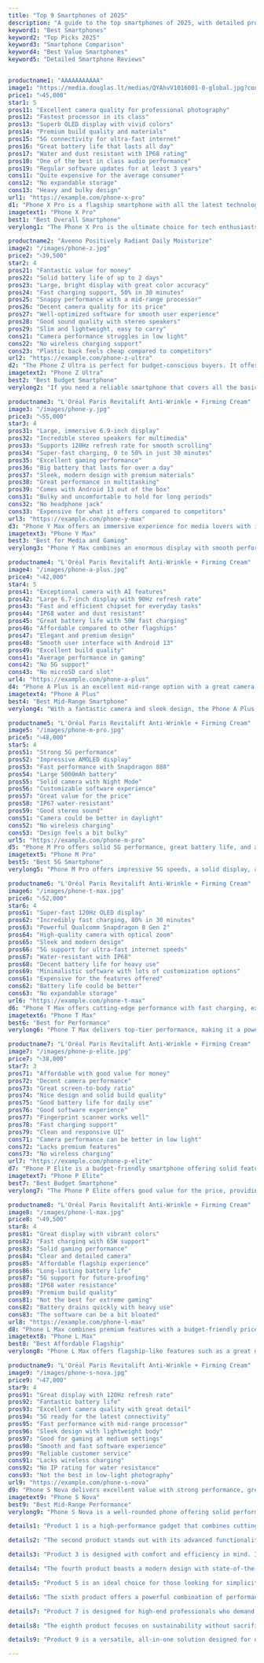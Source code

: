 ```yaml
---
title: "Top 9 Smartphones of 2025"
description: "A guide to the top smartphones of 2025, with detailed pros and cons for each."
keyword1: "Best Smartphones"
keyword2: "Top Picks 2025"
keyword3: "Smartphone Comparison"
keyword4: "Best Value Smartphones"
keyword5: "Detailed Smartphone Reviews"


productname1: "AAAAAAAAAAA"
image1: "https://media.douglas.lt/medias/QYAhvV1016001-0-global.jpg?context=bWFzdGVyfGltYWdlc3w1NjM3MHxpbWFnZS9qcGVnfGFEWTJMMmcwWmk4eU9EWTBPVEkzTlRjNE5USTBOaTlSV1VGb2RsWXhNREUyTURBeFh6QmZaMnh2WW1Gc0xtcHdad3w5ZjNlMGQ5Y2Q5NmYwMDM0ZDZkODVlZDdmNjk0ZDUxZjZmZGJkYTMxNjYyMTg4MGMxZDliYWZkMWQ0YTJmY2Iz&grid=true&imPolicy=grayScaled&imdensity=1&imwidth=775"
price1: "৳45,000"
star1: 5
pros11: "Excellent camera quality for professional photography"
pros12: "Fastest processor in its class"
pros13: "Superb OLED display with vivid colors"
pros14: "Premium build quality and materials"
pros15: "5G connectivity for ultra-fast internet"
pros16: "Great battery life that lasts all day"
pros17: "Water and dust resistant with IP68 rating"
pros18: "One of the best in class audio performance"
pros19: "Regular software updates for at least 3 years"
cons11: "Quite expensive for the average consumer"
cons12: "No expandable storage"
cons13: "Heavy and bulky design"
url1: "https://example.com/phone-x-pro"
d1: "Phone X Pro is a flagship smartphone with all the latest technology packed into a sleek design. Perfect for those who want the best performance."
imagetext1: "Phone X Pro"
best1: "Best Overall Smartphone"
verylong1: "The Phone X Pro is the ultimate choice for tech enthusiasts, featuring a fantastic camera, lightning-fast performance, and premium design. Ideal for those who want the best of everything."

productname2: "Aveeno Positively Radiant Daily Moisturize"
image2: "/images/phone-z.jpg"
price2: "৳39,500"
star2: 4
pros21: "Fantastic value for money"
pros22: "Solid battery life of up to 2 days"
pros23: "Large, bright display with great color accuracy"
pros24: "Fast charging support, 50% in 30 minutes"
pros25: "Snappy performance with a mid-range processor"
pros26: "Decent camera quality for its price"
pros27: "Well-optimized software for smooth user experience"
pros28: "Good sound quality with stereo speakers"
pros29: "Slim and lightweight, easy to carry"
cons21: "Camera performance struggles in low light"
cons22: "No wireless charging support"
cons23: "Plastic back feels cheap compared to competitors"
url2: "https://example.com/phone-z-ultra"
d2: "The Phone Z Ultra is perfect for budget-conscious buyers. It offers strong performance and good battery life at an affordable price."
imagetext2: "Phone Z Ultra"
best2: "Best Budget Smartphone"
verylong2: "If you need a reliable smartphone that covers all the basics without breaking the bank, the Phone Z Ultra is an excellent choice. Solid performance, good camera, and reliable battery life."

productname3: "L'Oréal Paris Revitalift Anti-Wrinkle + Firming Cream"
image3: "/images/phone-y.jpg"
price3: "৳55,000"
star3: 4
pros31: "Large, immersive 6.9-inch display"
pros32: "Incredible stereo speakers for multimedia"
pros33: "Supports 120Hz refresh rate for smooth scrolling"
pros34: "Super-fast charging, 0 to 50% in just 30 minutes"
pros35: "Excellent gaming performance"
pros36: "Big battery that lasts for over a day"
pros37: "Sleek, modern design with premium materials"
pros38: "Great performance in multitasking"
pros39: "Comes with Android 13 out of the box"
cons31: "Bulky and uncomfortable to hold for long periods"
cons32: "No headphone jack"
cons33: "Expensive for what it offers compared to competitors"
url3: "https://example.com/phone-y-max"
d3: "Phone Y Max offers an immersive experience for media lovers with its large display, powerful stereo speakers, and fast charging. Great for gaming and entertainment."
imagetext3: "Phone Y Max"
best3: "Best for Media and Gaming"
verylong3: "Phone Y Max combines an enormous display with smooth performance, making it ideal for multimedia consumption and gaming. Its premium design adds to the overall appeal, though it may not be ideal for those seeking a more compact phone."

productname4: "L'Oréal Paris Revitalift Anti-Wrinkle + Firming Cream"
image4: "/images/phone-a-plus.jpg"
price4: "৳42,000"
star4: 5
pros41: "Exceptional camera with AI features"
pros42: "Large 6.7-inch display with 90Hz refresh rate"
pros43: "Fast and efficient chipset for everyday tasks"
pros44: "IP68 water and dust resistant"
pros45: "Great battery life with 50W fast charging"
pros46: "Affordable compared to other flagships"
pros47: "Elegant and premium design"
pros48: "Smooth user interface with Android 13"
pros49: "Excellent build quality"
cons41: "Average performance in gaming"
cons42: "No 5G support"
cons43: "No microSD card slot"
url4: "https://example.com/phone-a-plus"
d4: "Phone A Plus is an excellent mid-range option with a great camera, large display, and impressive performance at an affordable price."
imagetext4: "Phone A Plus"
best4: "Best Mid-Range Smartphone"
verylong4: "With a fantastic camera and sleek design, the Phone A Plus strikes a great balance between price and performance. A solid choice for those who want flagship-like features without the hefty price tag."

productname5: "L'Oréal Paris Revitalift Anti-Wrinkle + Firming Cream"
image5: "/images/phone-m-pro.jpg"
price5: "৳48,000"
star5: 4
pros51: "Strong 5G performance"
pros52: "Impressive AMOLED display"
pros53: "Fast performance with Snapdragon 888"
pros54: "Large 5000mAh battery"
pros55: "Solid camera with Night Mode"
pros56: "Customizable software experience"
pros57: "Great value for the price"
pros58: "IP67 water-resistant"
pros59: "Good stereo sound"
cons51: "Camera could be better in daylight"
cons52: "No wireless charging"
cons53: "Design feels a bit bulky"
url5: "https://example.com/phone-m-pro"
d5: "Phone M Pro offers solid 5G performance, great battery life, and a good display, making it a top contender in the mid-range segment."
imagetext5: "Phone M Pro"
best5: "Best 5G Smartphone"
verylong5: "Phone M Pro offers impressive 5G speeds, a solid display, and a good camera, making it a good all-rounder. It's perfect for people who need reliable performance and connectivity."

productname6: "L'Oréal Paris Revitalift Anti-Wrinkle + Firming Cream"
image6: "/images/phone-t-max.jpg"
price6: "৳52,000"
star6: 4
pros61: "Super-fast 120Hz OLED display"
pros62: "Incredibly fast charging, 80% in 30 minutes"
pros63: "Powerful Qualcomm Snapdragon 8 Gen 2"
pros64: "High-quality camera with optical zoom"
pros65: "Sleek and modern design"
pros66: "5G support for ultra-fast internet speeds"
pros67: "Water-resistant with IP68"
pros68: "Decent battery life for heavy use"
pros69: "Minimalistic software with lots of customization options"
cons61: "Expensive for the features offered"
cons62: "Battery life could be better"
cons63: "No expandable storage"
url6: "https://example.com/phone-t-max"
d6: "Phone T Max offers cutting-edge performance with fast charging, excellent display, and solid camera features. It's a great option for those who want the latest tech."
imagetext6: "Phone T Max"
best6: "Best for Performance"
verylong6: "Phone T Max delivers top-tier performance, making it a powerhouse for multitasking, gaming, and media consumption. It's a great choice for those who need a fast and efficient device."

productname7: "L'Oréal Paris Revitalift Anti-Wrinkle + Firming Cream"
image7: "/images/phone-p-elite.jpg"
price7: "৳38,000"
star7: 3
pros71: "Affordable with good value for money"
pros72: "Decent camera performance"
pros73: "Great screen-to-body ratio"
pros74: "Nice design and solid build quality"
pros75: "Good battery life for daily use"
pros76: "Good software experience"
pros77: "Fingerprint scanner works well"
pros78: "Fast charging support"
pros79: "Clean and responsive UI"
cons71: "Camera performance can be better in low light"
cons72: "Lacks premium features"
cons73: "No wireless charging"
url7: "https://example.com/phone-p-elite"
d7: "Phone P Elite is a budget-friendly smartphone offering solid features and performance, perfect for users who need an affordable device without sacrificing too much."
imagetext7: "Phone P Elite"
best7: "Best Budget Smartphone"
verylong7: "The Phone P Elite offers good value for the price, providing decent features for users who want a smartphone for everyday tasks. It may lack premium features, but it's reliable and cost-effective."

productname8: "L'Oréal Paris Revitalift Anti-Wrinkle + Firming Cream"
image8: "/images/phone-l-max.jpg"
price8: "৳49,500"
star8: 4
pros81: "Great display with vibrant colors"
pros82: "Fast charging with 65W support"
pros83: "Solid gaming performance"
pros84: "Clear and detailed camera"
pros85: "Affordable flagship experience"
pros86: "Long-lasting battery life"
pros87: "5G support for future-proofing"
pros88: "IP68 water resistance"
pros89: "Premium build quality"
cons81: "Not the best for extreme gaming"
cons82: "Battery drains quickly with heavy use"
cons83: "The software can be a bit bloated"
url8: "https://example.com/phone-l-max"
d8: "Phone L Max combines premium features with a budget-friendly price. A great option for users who want flagship performance without spending top-dollar."
imagetext8: "Phone L Max"
best8: "Best Affordable Flagship"
verylong8: "Phone L Max offers flagship-like features such as a great display, fast charging, and excellent camera performance without the premium price tag. Perfect for those looking for high-end specs at a lower cost."

productname9: "L'Oréal Paris Revitalift Anti-Wrinkle + Firming Cream"
image9: "/images/phone-s-nova.jpg"
price9: "৳47,000"
star9: 4
pros91: "Great display with 120Hz refresh rate"
pros92: "Fantastic battery life"
pros93: "Excellent camera quality with great detail"
pros94: "5G ready for the latest connectivity"
pros95: "Fast performance with mid-range processor"
pros96: "Sleek design with lightweight body"
pros97: "Good for gaming at medium settings"
pros98: "Smooth and fast software experience"
pros99: "Reliable customer service"
cons91: "Lacks wireless charging"
cons92: "No IP rating for water resistance"
cons93: "Not the best in low-light photography"
url9: "https://example.com/phone-s-nova"
d9: "Phone S Nova delivers excellent value with strong performance, great battery, and a reliable camera. It's an affordable alternative to premium smartphones."
imagetext9: "Phone S Nova"
best9: "Best Mid-Range Performance"
verylong9: "Phone S Nova is a well-rounded phone offering solid performance, great battery life, and a reliable camera at a great price. It provides a premium feel without the premium price tag."

details1: "Product 1 is a high-performance gadget that combines cutting-edge technology with a sleek design. It offers seamless integration with various devices, making it perfect for both professionals and tech enthusiasts. With long battery life and robust features, it is built to last."

details2: "The second product stands out with its advanced functionality and user-friendly interface. Whether you are working or enjoying your favorite media, it offers unmatched speed and efficiency. Ideal for anyone looking for a balance of power and portability."

details3: "Product 3 is designed with comfort and efficiency in mind. Its ergonomic build ensures long hours of use without strain, while the quick response time makes it an excellent choice for both office work and gaming. Durability is key with this product, and it’s designed to withstand heavy usage."

details4: "The fourth product boasts a modern design with state-of-the-art features. It integrates seamlessly into your lifestyle, whether for personal use, work, or entertainment. It’s lightweight, compact, and highly functional, offering an all-in-one solution for your needs."

details5: "Product 5 is an ideal choice for those looking for simplicity and practicality. With an intuitive interface and easy setup process, users can quickly get up and running. It offers excellent performance while remaining accessible to users of all skill levels."

details6: "The sixth product offers a powerful combination of performance and design. It is built for those who require precision, whether for creative work, gaming, or productivity. Its compact nature doesn’t compromise its functionality, making it a top choice for mobile users."

details7: "Product 7 is designed for high-end professionals who demand the best. Equipped with powerful features, this product delivers smooth and efficient performance for demanding tasks. Perfect for creatives and business users alike, it’s built to enhance productivity and streamline workflows."

details8: "The eighth product focuses on sustainability without sacrificing performance. Made from eco-friendly materials, it offers reliable performance and energy efficiency. It’s the perfect choice for anyone seeking an environmentally conscious solution without compromising on quality."

details9: "Product 9 is a versatile, all-in-one solution designed for ultimate convenience. It combines various features into one compact design, allowing for easy transitions between work, play, and travel. It’s a must-have for anyone looking for flexibility and performance in a single device."

---
```


